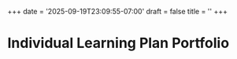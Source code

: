+++
date = '2025-09-19T23:09:55-07:00'
draft = false
title = ''
+++
# Individual Learning Plan Portfolio



